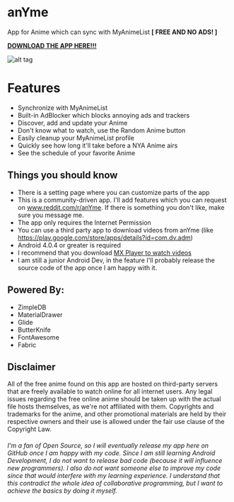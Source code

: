 # anYme
App for Anime which can sync with MyAnimeList **[ FREE AND NO ADS! ]**

[**DOWNLOAD THE APP HERE!!!**](https://github.com/zunjae/anyme_download/releases/download/DownloadLink/anYme.apk)


![alt tag](https://github.com/zunjae/anYme/blob/master/cover.png?raw=true)


# Features

* Synchronize with MyAnimeList
* Built-in AdBlocker which blocks annoying ads and trackers
* Discover, add and update your Anime
* Don't know what to watch, use the Random Anime button
* Easily cleanup your MyAnimeList profile
* Quickly see how long it'll take before a NYA Anime airs
* See the schedule of your favorite Anime


## Things you should know

* There is a setting page where you can customize parts of the app
* This is a community-driven app. I'll add features which you can request on www.reddit.com/r/anYme. If there is something you don't like, make sure you message me.
* The app only requires the Internet Permission
* You can use a third party app to download videos from anYme (like https://play.google.com/store/apps/details?id=com.dv.adm)
* Android 4.0.4 or greater is required
* I recommend that you download [MX Player to watch videos](https://play.google.com/store/apps/details?id=com.mxtech.videoplayer.ad)
* I am still a junior Android Dev, in the feature I'll probably release the source code of the app once I am happy with it.

## Powered By:

* ZimpleDB
* MaterialDrawer
* Glide
* ButterKnife
* FontAwesome
* Fabric

## Disclaimer

All of the free anime found on this app are hosted on third-party servers that are freely available to watch online for all internet users. Any legal issues regarding the free online anime should be taken up with the actual file hosts themselves, as we're not affiliated with them. Copyrights and trademarks for the anime, and other promotional materials are held by their respective owners and their use is allowed under the fair use clause of the Copyright Law.

###### I'm a fan of Open Source, so I will eventually release my app here on GitHub once I am happy with my code. Since I am still learning Android Development, I do not want to release bad code (because it will influence new programmers). I also do not want someone else to improve my code since that would interfere with my learning experience. I understand that this contradict the whole idea of collaborative programming, but I want to achieve the basics by doing it myself.


